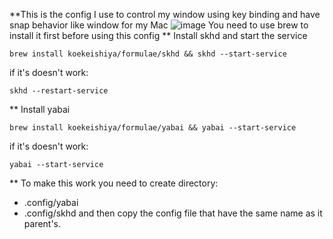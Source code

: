 **This is the config I use to control my window using key binding and have snap behavior like window for my Mac
![image](https://github.com/user-attachments/assets/9aa6b66e-8f48-4a57-84b8-47cc544779e4)
You need to use brew to install it first before using this config
** Install skhd and start the service 
```
brew install koekeishiya/formulae/skhd && skhd --start-service
```
if it's doesn't work:
```
skhd --restart-service
```
** Install yabai
```
brew install koekeishiya/formulae/yabai && yabai --start-service
```
if it's doesn't work:
```
yabai --start-service
```

** To make this work you need to create directory:
- .config/yabai
- .config/skhd
and then copy the config file that have the same name as it parent's.
